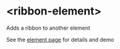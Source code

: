 # \<ribbon-element\>

Adds a ribbon to another element


See the [element page][1] for details and demo

[1]: http://srijken.github.io/ribbon-element/
